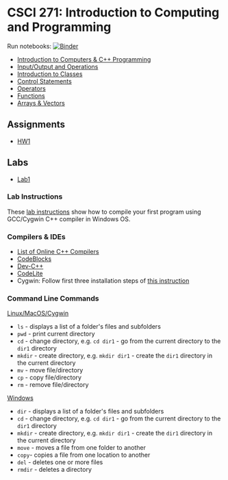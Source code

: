 # CSCI 271: Introduction to Computing and Programming

Run notebooks: [![Binder](https://mybinder.org/badge.svg)](https://mybinder.org/v2/gh/wildart/CSCI271/master?filepath=notebooks)

- [Introduction to Computers & C++ Programming](docs/Introduction-to-Computers-and-Programming.md)
- [Input/Output and Operations](docs/Input-Output-and-Operations.md)
- [Introduction to Classes](docs/Introduction-to-Classes.md)
- [Control Statements](docs/Control-Statements.md)
- [Operators](docs/Operators.md)
- [Functions](docs/Functions.md)
- [Arrays & Vectors](docs/Arrays.md)

## Assignments

- [HW1](assign/hw01.md)

## Labs

- [Lab1](assign/lab01.md)

### Lab Instructions

These [lab instructions](docs/First-lab-instructions.md) show how to compile your first program using GCC/Cygwin C++ compiler in Windows OS.

### Compilers & IDEs

- [List of Online C++ Compilers](https://arnemertz.github.io/online-compilers/)
- [CodeBlocks](http://www.codeblocks.org/)
- [Dev-C++](https://www.bloodshed.net/devcpp.html)
- [CodeLite](https://codelite.org/)
- Cygwin: Follow first three installation steps of [this instruction](https://warwick.ac.uk/fac/sci/moac/people/students/peter_cock/cygwin/)

### Command Line Commands

[Linux/MacOS/Cygwin](https://ss64.com/bash/)

- `ls` - displays a list of a folder's files and subfolders
- `pwd` - print current directory
- `cd` - change directory, e.g. `cd dir1` - go from the current directory to the `dir1` directory
- `mkdir` - create directory, e.g. `mkdir dir1` - create the `dir1` directory in the current directory
- `mv` - move file/directory
- `cp` - copy file/directory
- `rm` - remove file/directory

[Windows](https://ss64.com/nt/)

- `dir` - displays a list of a folder's files and subfolders
- `cd` - change directory, e.g. `cd dir1` - go from the current directory to the `dir1` directory
- `mkdir` - create directory, e.g. `mkdir dir1` - create the `dir1` directory in the current directory
- `move` - moves a file from one folder to another
- `copy`- copies a file from one location to another
- `del` - deletes one or more files
- `rmdir` - deletes a directory
